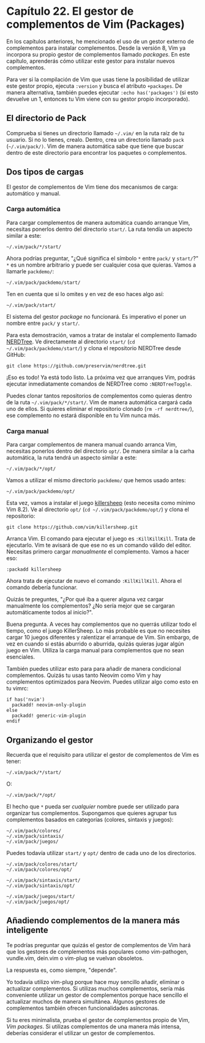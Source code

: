 # Capítulo 22. El gestor de complementos de Vim \(Packages\)

En los capítulos anteriores, he mencionado el uso de un gestor externo de complementos para instalar complementos. Desde la versión 8, Vim ya incorpora su propio gestor de complementos llamado _packages_. En este capítulo, aprenderás cómo utilizar este gestor para instalar nuevos complementos.

Para ver si la compilación de Vim que usas tiene la posibilidad de utilizar este gestor propio, ejecuta `:version` y busca el atributo `+packages`. De manera alternativa, también puedes ejecutar `:echo has('packages')` \(si esto devuelve un 1, entonces tu Vim viene con su gestor propio incorporado\).

## El directorio de Pack

Comprueba si tienes un directorio llamado `~/.vim/` en la ruta raíz de tu usuario. Si no lo tienes, crealo. Dentro, crea un directorio llamado `pack` \(`~/.vim/pack/)`. Vim de manera automática sabe que tiene que buscar dentro de este directorio para encontrar los paquetes o complementos.

## Dos tipos de cargas

El gestor de complementos de Vim tiene dos mecanismos de carga: automático y manual.

### Carga automática

Para cargar complementos de manera automática cuando arranque Vim, necesitas ponerlos dentro del directorio `start/`. La ruta tendía un aspecto similar a este:

```text
~/.vim/pack/*/start/
```

Ahora podrías preguntar, "¿Qué significa el símbolo `*` entre `pack/` y `start/`?" `*` es un nombre arbitrario y puede ser cualquier cosa que quieras. Vamos a llamarle `packdemo/`:

```text
~/.vim/pack/packdemo/start/
```

Ten en cuenta que si lo omites y en vez de eso haces algo así:

```text
~/.vim/pack/start/
```

El sistema del gestor _package_ no funcionará. Es imperativo el poner un nombre entre `pack/` y `start/`.

Para esta demostración, vamos a tratar de instalar el complemento llamado [NERDTree](https://github.com/preservim/nerdtree). Ve directamente al directorio `start/` \(`cd ~/.vim/pack/packdemo/start/`\) y clona el repositorio NERDTree desde GitHub:

```text
git clone https://github.com/preservim/nerdtree.git
```

¡Eso es todo! Ya está todo listo. La próxima vez que arranques Vim, podrás ejecutar inmediatamente comandos de NERDTree como `:NERDTreeToggle`.

Puedes clonar tantos repositorios de complementos como quieras dentro de la ruta `~/.vim/pack/*/start/`. Vim de manera automática cargará cada uno de ellos. Si quieres eliminar el repositorio clonado \(`rm -rf nerdtree/`\), ese complemento no estará disponible en tu Vim nunca más.

### Carga manual

Para cargar complementos de manera manual cuando arranca Vim, necesitas ponerlos dentro del directorio `opt/`. De manera similar a la carha automática, la ruta tendrá un aspecto similar a este:

```text
~/.vim/pack/*/opt/
```

Vamos a utilizar el mismo directorio `packdemo/` que hemos usado antes:

```text
~/.vim/pack/packdemo/opt/
```

Esta vez, vamos a instalar el juego [killersheep](https://github.com/vim/killersheep) \(esto necesita como mínimo Vim 8.2\). Ve al directorio `opt/` \(`cd ~/.vim/pack/packdemo/opt/`\) y clona el repositorio:

```text
git clone https://github.com/vim/killersheep.git
```

Arranca Vim. El comando para ejecutar el juego es `:KillKillKill`. Trata de ejecutarlo. Vim te avisará de que ese no es un comando válido del editor. Necesitas primero cargar _manualmente_ el complemento. Vamos a hacer eso:

```text
:packadd killersheep
```

Ahora trata de ejecutar de nuevo el comando `:KillKillKill`. Ahora el comando debería funcionar.

Quizás te preguntes, "¿Por qué iba a querer alguna vez cargar manualmente los complementos? ¿No sería mejor que se cargaran automáticamente todos al inicio?".

Buena pregunta. A veces hay complementos que no querrás utilizar todo el tiempo, como el juego KillerSheep. Lo más probable es que no necesites cargar 10 juegos diferentes y ralentizar el arranque de Vim. Sin embargo, de vez en cuando si estás aburrido o aburrida, quizás quieras jugar algún juego en Vim. Utiliza la carga manual para complementos que no sean esenciales.

También puedes utilizar esto para para añadir de manera condicional complementos. Quizás tu usas tanto Neovim como Vim y hay complementos optimizados para Neovim. Puedes utilizar algo como esto en tu vimrc:

```text
if has('nvim')
  packadd! neovim-only-plugin
else
  packadd! generic-vim-plugin
endif
```

## Organizando el gestor

Recuerda que el requisito para utilizar el gestor de complementos de Vim es tener:

```text
~/.vim/pack/*/start/
```

O:

```text
~/.vim/pack/*/opt/
```

El hecho que `*` pueda ser _cualquier_ nombre puede ser utilizado para organizar tus complementos. Supongamos que quieres agrupar tus complementos basados en categorías \(colores, sintaxis y juegos\):

```text
~/.vim/pack/colores/
~/.vim/pack/sintaxis/
~/.vim/pack/juegos/
```

Puedes todavía utilizar `start/` y `opt/` dentro de cada uno de los directorios.

```text
~/.vim/pack/colores/start/
~/.vim/pack/colores/opt/

~/.vim/pack/sintaxis/start/
~/.vim/pack/sintaxis/opt/

~/.vim/pack/juegos/start/
~/.vim/pack/juegos/opt/
```

## Añadiendo complementos de la manera más inteligente

Te podrías preguntar que quizás el gestor de complementos de Vim hará que los gestores de complementos más populares como vim-pathogen, vundle.vim, dein.vim o vim-plug se vuelvan obsoletos.

La respuesta es, como siempre, "depende".

Yo todavía utilizo vim-plug porque hace muy sencillo añadir, eliminar o actualizar complementos. Si utilizas muchos complementos, sería más conveniente utilizar un gestor de complementos porque hace sencillo el actualizar muchos de manera simultánea. Algunos gestores de complementos también ofrecen funcionalidades asíncronas.

Si tu eres minimalista, prueba el gestor de complementos propio de Vim, _Vim packages_. Si utilizas complementos de una manera más intensa, deberías considerar el utilizar un gestor de complementos.


